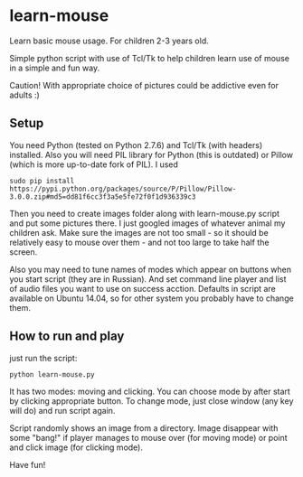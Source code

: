 # learn-mouse

Learn basic mouse usage. For children 2-3 years old.

Simple python script with use of Tcl/Tk to help children learn use of mouse in a simple and fun way.

Caution! With appropriate choice of pictures could be addictive even for adults :)


## Setup
You need Python (tested on Python 2.7.6) and Tcl/Tk (with headers) installed. Also you will need PIL library for Python (this is outdated) or Pillow (which is more up-to-date fork of PIL). I used 

```
sudo pip install https://pypi.python.org/packages/source/P/Pillow/Pillow-3.0.0.zip#md5=dd81f6cc3f3a5e5fe72f0f1d936339c3
```

Then you need to create images folder along with learn-mouse.py script and put some pictures there. I just googled images of whatever animal my children ask. Make sure the images are not too small - so it should be relatively easy to mouse over them - and not too large to take half the screen.

Also you may need to tune names of modes which appear on buttons when you start script (they are in Russian). And set command line player and list of audio files you want to use on success acction. Defaults in script are available on Ubuntu 14.04, so for other system you probably have to change them.


## How to run and play

just run the script:

```
python learn-mouse.py
```

It has two modes: moving and clicking. You can choose mode by after start by clicking appropriate button. To change mode, just close window (any key will do) and run script again. 

Script randomly shows an image from a directory. Image disappear with some "bang!" if player manages to mouse over (for moving mode) or point and click image (for clicking mode).

Have fun!



